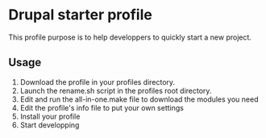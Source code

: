 # Drupal starter profile

This profile purpose is to help developpers to quickly start a new project.

## Usage

1. Download the profile in your profiles directory.
1. Launch the rename.sh script in the profiles root directory.
1. Edit and run the all-in-one.make file to download the modules you need
1. Edit the profile's info file to put your own settings
1. Install your profile
1. Start developping
